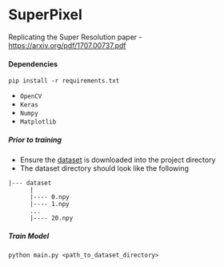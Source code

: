 # SuperPixel
Replicating the Super Resolution paper - https://arxiv.org/pdf/1707.00737.pdf

#### Dependencies
`pip install -r requirements.txt`
- `OpenCV`
- `Keras`
- `Numpy`
- `Matplotlib`

##### Prior to training
- Ensure the [dataset](https://drive.google.com/drive/folders/1GSaVehKdBp8NWG-QYJ_2nX6fiOFr5Z5H?usp=sharing) is downloaded into the project directory
- The dataset directory should look like the following
```
|--- dataset
      |
      |---- 0.npy
      |---- 1.npy
      ...
      |---- 20.npy
```

##### Train Model

```
python main.py <path_to_dataset_directory>
```
